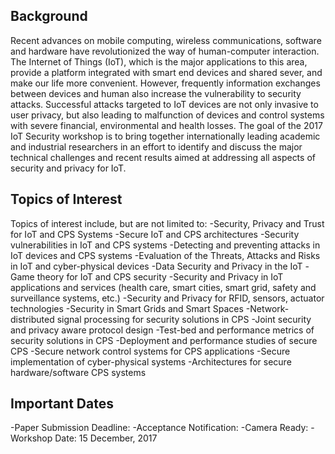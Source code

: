 Background
----------

Recent advances on mobile computing, wireless communications, software and hardware have revolutionized the way of human-computer interaction. The Internet of Things (IoT), which is the major applications to this area, provide a platform integrated with smart end devices and shared sever, and make our life more convenient. However, frequently information exchanges between devices and human also increase the vulnerability to security attacks. Successful attacks targeted to IoT devices are not only invasive to user privacy, but also leading to malfunction of devices and control systems with severe financial, environmental and health losses. The goal of the 2017 IoT Security workshop is to bring together internationally leading academic and industrial researchers in an effort to identify and discuss the major technical challenges and recent results aimed at addressing all aspects of security and privacy for IoT.

Topics of Interest
------------------

Topics of interest include, but are not limited to:
-Security, Privacy and Trust for IoT and CPS Systems
-Secure IoT and CPS architectures 
-Security vulnerabilities in IoT and CPS systems
-Detecting and preventing attacks in IoT devices and CPS systems
-Evaluation of the Threats, Attacks and Risks in IoT and cyber-physical devices
-Data Security and Privacy in the IoT 
-Game theory for IoT and CPS security
-Security and Privacy in IoT applications and services (health care, smart cities, smart grid, safety and surveillance systems, etc.)
-Security and Privacy for RFID, sensors, actuator technologies
-Security in Smart Grids and Smart Spaces
-Network-distributed signal processing for security solutions in CPS
-Joint security and privacy aware protocol design
-Test-bed and performance metrics of security solutions in CPS
-Deployment and performance studies of secure CPS
-Secure network control systems for CPS applications
-Secure implementation of cyber-physical systems
-Architectures for secure hardware/software CPS systems
 
Important Dates
---------------
-Paper Submission Deadline:
-Acceptance Notification:
-Camera Ready:
-Workshop Date: 15 December, 2017
